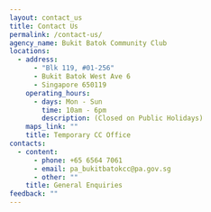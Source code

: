 ```yaml
---
layout: contact_us
title: Contact Us
permalink: /contact-us/
agency_name: Bukit Batok Community Club
locations:
  - address:
      - "Blk 119, #01-256"
      - Bukit Batok West Ave 6
      - Singapore 650119
    operating_hours:
      - days: Mon - Sun
        time: 10am - 6pm
        description: (Closed on Public Holidays)
    maps_link: ""
    title: Temporary CC Office
contacts:
  - content:
      - phone: +65 6564 7061
      - email: pa_bukitbatokcc@pa.gov.sg
      - other: ""
    title: General Enquiries
feedback: ""
---
```

